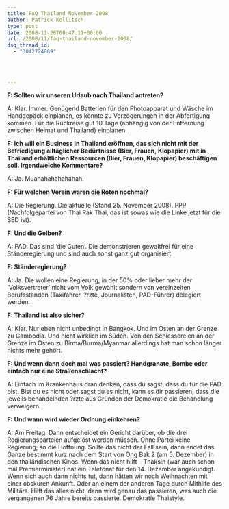 ```yaml
---
title: FAQ Thailand November 2008
author: Patrick Kollitsch
type: post
date: 2008-11-26T00:47:11+00:00
url: /2008/11/faq-thailand-november-2008/
dsq_thread_id:
  - "3042724809"




---
```

**F: Sollten wir unseren Urlaub nach Thailand antreten?**

A: Klar. Immer. Genügend Batterien für den Photoapparat und Wäsche im Handgepäck einplanen, es könnte zu Verzögerungen in der Abfertigung kommen. Für die Rückreise gut 10 Tage (abhängig von der Entfernung zwischen Heimat und Thailand) einplanen.

**F: Ich will ein Business in Thailand eröffnen, das sich nicht mit der Befriedigung alltäglicher Bedürfnisse (Bier, Frauen, Klopapier) mit in Thailand erhältlichen Ressourcen (Bier, Frauen, Klopapier) beschäftigen soll. Irgendwelche Kommentare?**

A: Ja. Muahahahahahahah.

**F: Für welchen Verein waren die Roten nochmal?**

A: Die Regierung. Die aktuelle (Stand 25. November 2008). <span class="caps">PPP</span> (Nachfolgepartei von Thai Rak Thai, das ist sowas wie die Linke jetzt für die <span class="caps">SED</span> ist).

**F: Und die Gelben?**

A: <span class="caps">PAD</span>. Das sind &#8216;die Guten&#8217;. Die demonstrieren gewaltfrei für eine Ständeregierung und sind auch sonst ganz gut organisiert.

**F: Ständeregierung?**

A: Ja. Die wollen eine Regierung, in der 50% oder lieber mehr der &#8216;Volksvertreter&#8217; nicht vom Volk gewählt sondern von vereinzelten Berufsständen (Taxifahrer, ?rzte, Journalisten, <span class="caps">PAD</span>-Führer) delegiert werden. 

**F: Thailand ist also sicher?**

A: Klar. Nur eben nicht unbedingt in Bangkok. Und im Osten an der Grenze zu Cambodia. Und nicht wirklich im Süden. Von den Schiessereien an der Grenze im Osten zu Birma/Burma/Myanmar allerdings hat man schon länger nichts mehr gehört. 

**F: Und wenn dann doch mal was passiert? Handgranate, Bombe oder einfach nur eine Stra?enschlacht?**

A: Einfach im Krankenhaus dran denken, dass du sagst, dass du für die <span class="caps">PAD</span> bist. Bist du es nicht oder sagst du es nicht, kann es dir passieren, dass die jeweils behandelnden ?rzte aus Gründen der Demokratie die Behandlung verweigern.

**F: Und wann wird wieder Ordnung einkehren?**

A: Am Freitag. Dann entscheidet ein Gericht darüber, ob die drei Regierungsparteien aufgelöst werden müssen. Ohne Partei keine Regierung, so die Hoffnung. Sollte das nicht der Fall sein, dann endet das Ganze bestimmt kurz nach dem Start von Ong Bak 2 (am 5. Dezember) in den thailändischen Kinos. Wenn das nicht hilft &#8211; Thaksin (war auch schon mal Premierminister) hat ein Telefonat für den 14. Dezember angekündigt. Wenn sich auch dann nichts tut, dann hätten wir noch Weihnachten mit einer obskuren Ankunft. Oder an einem der anderen Tage durch Mithilfe des Militärs. Hilft das alles nicht, dann wird genau das passieren, was auch die vergangenen 76 Jahre bereits passierte. Demokratie Thaistyle.